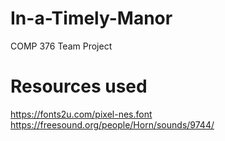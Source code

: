 # In-a-Timely-Manor
 COMP 376 Team Project
 
 
# Resources used
 https://fonts2u.com/pixel-nes.font
 https://freesound.org/people/Horn/sounds/9744/
